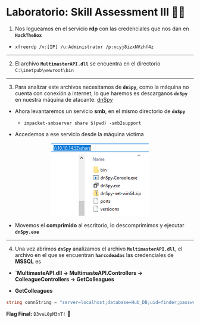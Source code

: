 # Laboratorio: Skill Assessment III 🐱‍👤

1. Nos logueamos en el servicio **rdp** con las credenciales que nos dan en **`HackTheBox`**
* `xfreerdp /v:[IP] /u:Administrator /p:xcyj8izxNVzhf4z`
---
2. El archivo **`MultimasterAPI.dll`** se encuentra en el directorio `C:\inetpub\wwwroot\bin`
---
3. Para analizar este archivos necesitamos de **`dnSpy`**, como la máquina no cuenta con conexión a internet, lo que haremos es descarganos **`dnSpy`** en nuestra máquina de atacante. [dnSpy](https://github.com/dnSpy/dnSpy/releases/tag/v6.1.8)

* Ahora levantaremos un servicio **smb**, en el mismo directorio de **`dnSpy`**
    * `impacket-smbserver share $(pwd) -smb2support`

* Accedemos a ese servicio desde la máquina víctima

<p align="center">
    <img src="./assets/Skill-Assessment-III/01-SMB.PNG">
</p>

* Movemos el **comprimido** al escritorio, lo descomprimimos y ejecutar **`dnSpy.exe`**
---
4. Una vez abrimos **`dnSpy`** analizamos el archivo **`MultimasterAPI.dll`**, el archivo en el que se encuentran **`harcodeadas`** las credenciales de **MSSQL** es
* **`MultimasteAPI.dll -> MultimasteAPI.Controllers -> ColleagueControllers -> GetColleagues**

* **GetColleagues**

```cs
string connString = "server=localhost;database=Hub_DB;uid=finder;password=D3veL0pM3nT!;";
```

**Flag Final:** `D3veL0pM3nT!` 🏴